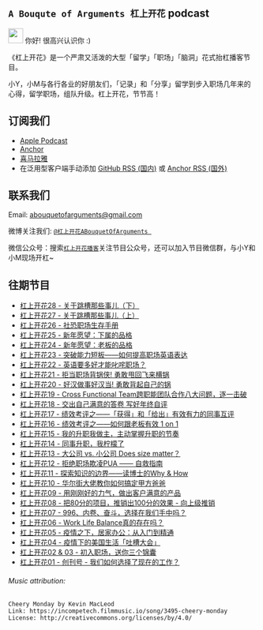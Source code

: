 ## `A Bouqute of Arguments 杠上开花` podcast

<img src="https://emma-oc.github.io/podcast-host/img/logo.jpg" height="30" width="30"> 你好! 很高兴认识你 :)

《杠上开花》是一个严肃又活泼的大型「留学」「职场」「脑洞」花式抬杠播客节目。

小Y，小M与各行各业的好朋友们，「记录」和「分享」留学到步入职场几年来的心得，留学职场，组队升级。杠上开花，节节高！

## 订阅我们
* [Apple Podcast](https://podcasts.apple.com/us/podcast/%E6%9D%A0%E4%B8%8A%E5%BC%80%E8%8A%B1-a-bouquet-of-arguments/id1523066220)
* [Anchor](https://anchor.fm/a-bouquet-of-arguments)
* [喜马拉雅](https://www.ximalaya.com/gerenchengzhang/39801152/)
* 在泛用型客户端手动添加 [GitHub RSS (国内)](feed.xml) 或 [Anchor RSS (国外)](https://anchor.fm/s/2aa384a8/podcast/rss)

## 联系我们

Email:  [abouquetofarguments@gmail.com](mailto:abouquetofarguments@gmail.com) 

微博关注我们: [`@杠上开花ABouquetOfArguments `](https://www.weibo.com/u/7478127455) 

微信公众号：搜索[`杠上开花播客`](https://mp.weixin.qq.com/s/U-lGx468O335zqyKe0n5xA)关注节目公众号，还可以加入节目微信群，与小Y和小M现场开杠~

## 往期节目
*   [杠上开花28 - 关于跳槽那些事儿（下）](audio_files/ep028.mp3)
*   [杠上开花27 - 关于跳槽那些事儿（上）](audio_files/ep027.mp3)
*   [杠上开花26 - 社恐职场生存手册](audio_files/ep026.mp3)
*   [杠上开花25 - 新年愿望：下属的品格](audio_files/ep025.mp3)
*   [杠上开花24 - 新年愿望：老板的品格](audio_files/ep024.mp3)
* [杠上开花23 - 突破能力短板——如何提高职场英语表达](audio_files/ep023.mp3)
* [杠上开花22 - 英语要多好才能叱咤职场？](audio_files/ep022.mp3)
* [杠上开花21 - 拒当职场背锅侠! 勇敢甩回飞来横锅](audio_files/ep021.mp3)
* [杠上开花20 - 好汉做事好汉当! 勇敢背起自己的锅](audio_files/ep020.mp3)
* [杠上开花19 - Cross Functional Team跨职能团队合作八大问题，逐一击破](audio_files/ep019.mp3)
* [杠上开花18 - 交出自己满意的答卷 写好年终自评](audio_files/ep018.mp3)
* [杠上开花17 - 绩效考评之——「获得」和「给出」有效有力的同事互评](audio_files/ep017.mp3)
* [杠上开花16 - 绩效考评之——如何跟老板有效 1 on 1](audio_files/ep016.mp3)
* [杠上开花15 - 我的升职我做主，主动掌握升职的节奏](audio_files/ep015.mp3)
* [杠上开花14 - 同事升职，我柠檬了](audio_files/ep014.mp3)
* [杠上开花13 - 大公司 vs. 小公司 Does size matter？](audio_files/ep013.mp3)
* [杠上开花12 - 拒绝职场欺凌PUA —— 自救指南](audio_files/ep012.mp3)
* [杠上开花11 - 探索知识的边界——读博士的Why & How](audio_files/ep011.mp3)
* [杠上开花10 - 华尔街大佬教你如何搞定甲方爸爸](audio_files/ep010.mp3)
* [杠上开花09 - 用刚刚好的力气，做出客户满意的产品](audio_files/ep009.mp3)
* [杠上开花08 - 把80分的项目，推销出100分的效果 - 向上级推销](audio_files/ep008.mp3)
* [杠上开花07 - 996、内卷、奋斗，选择在我们手中吗？](audio_files/ep007.mp3)
* [杠上开花06 - Work Life Balance真的存在吗？](audio_files/ep006.mp3)
* [杠上开花05 - 疫情之下，居家办公：从入门到精通](audio_files/ep005.mp3)
* [杠上开花04 - 疫情下的美国生活「吐槽大会」](audio_files/ep004.mp3)
* [杠上开花02 & 03 - 初入职场，送你三个锦囊](audio_files/ep002.mp3)
* [杠上开花01 - 创刊号 - 我们如何选择了现在的工作？](audio_files/ep001.mp3)


###### Music attribution:
```
Cheery Monday by Kevin MacLeod
Link: https://incompetech.filmmusic.io/song/3495-cheery-monday
License: http://creativecommons.org/licenses/by/4.0/
```